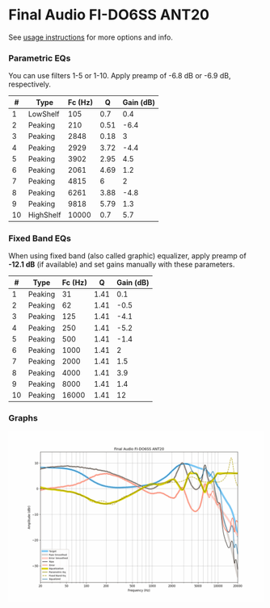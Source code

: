 # Final Audio FI-DO6SS ANT20
See [usage instructions](https://github.com/jaakkopasanen/AutoEq#usage) for more options and info.

### Parametric EQs
You can use filters 1-5 or 1-10. Apply preamp of -6.8 dB or -6.9 dB, respectively.

|   # | Type      |   Fc (Hz) |    Q |   Gain (dB) |
|-----|-----------|-----------|------|-------------|
|   1 | LowShelf  |       105 | 0.7  |         0.4 |
|   2 | Peaking   |       210 | 0.51 |        -6.4 |
|   3 | Peaking   |      2848 | 0.18 |         3   |
|   4 | Peaking   |      2929 | 3.72 |        -4.4 |
|   5 | Peaking   |      3902 | 2.95 |         4.5 |
|   6 | Peaking   |      2061 | 4.69 |         1.2 |
|   7 | Peaking   |      4815 | 6    |         2   |
|   8 | Peaking   |      6261 | 3.88 |        -4.8 |
|   9 | Peaking   |      9818 | 5.79 |         1.3 |
|  10 | HighShelf |     10000 | 0.7  |         5.7 |

### Fixed Band EQs
When using fixed band (also called graphic) equalizer, apply preamp of **-12.1 dB** (if available) and set gains manually with these parameters.

|   # | Type    |   Fc (Hz) |    Q |   Gain (dB) |
|-----|---------|-----------|------|-------------|
|   1 | Peaking |        31 | 1.41 |         0.1 |
|   2 | Peaking |        62 | 1.41 |        -0.5 |
|   3 | Peaking |       125 | 1.41 |        -4.1 |
|   4 | Peaking |       250 | 1.41 |        -5.2 |
|   5 | Peaking |       500 | 1.41 |        -1.4 |
|   6 | Peaking |      1000 | 1.41 |         2   |
|   7 | Peaking |      2000 | 1.41 |         1.5 |
|   8 | Peaking |      4000 | 1.41 |         3.9 |
|   9 | Peaking |      8000 | 1.41 |         1.4 |
|  10 | Peaking |     16000 | 1.41 |        12   |

### Graphs
![](./Final%20Audio%20FI-DO6SS%20ANT20.png)
